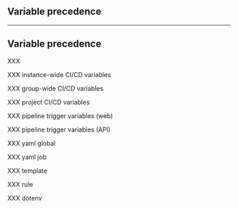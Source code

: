 <!-- .slide: id="gitlab_var_precedence" class="vertical-center" -->

<i class="fa-duotone fa-arrow-down-short-wide fa-8x fa-duotone-colors" style="float: right; color: grey;"></i>

## Variable precedence

---

## Variable precedence

XXX [](https://docs.gitlab.com/ee/ci/variables/#cicd-variable-precedence)

XXX instance-wide CI/CD variables

XXX group-wide CI/CD variables

XXX project CI/CD variables

XXX pipeline trigger variables (web)

XXX pipeline trigger variables (API)

XXX yaml global

XXX yaml job

XXX template

XXX rule

XXX dotenv
